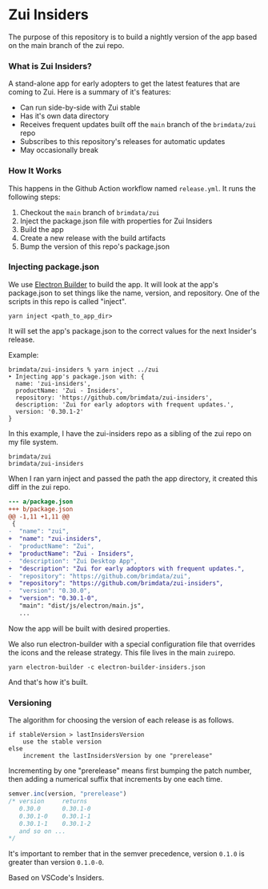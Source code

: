 # Zui Insiders

The purpose of this repository is to build a nightly version of the app based on the main branch of the zui repo. 

### What is Zui Insiders?

A stand-alone app for early adopters to get the latest features that are coming to Zui. Here is a summary of it's features:

* Can run side-by-side with Zui stable
* Has it's own data directory
* Receives frequent updates built off the `main` branch of the `brimdata/zui` repo
* Subscribes to this repository's releases for automatic updates
* May occasionally break

### How It Works



This happens in the Github Action workflow named `release.yml`. It runs the following steps:

1. Checkout the `main` branch of `brimdata/zui`
2. Inject the package.json file with properties for Zui Insiders
3. Build the app
4. Create a new release with the build artifacts
5. Bump the version of this repo's package.json

### Injecting package.json

We use [Electron Builder](https://www.electron.build/) to build the app. It will look at the app's package.json to set things like the name, version, and repository. One of the scripts in this repo is called "inject".

````
yarn inject <path_to_app_dir>
````

It will set the app's package.json to the correct values for the next Insider's release.

Example:

```
brimdata/zui-insiders % yarn inject ../zui
‣ Injecting app's package.json with: {
  name: 'zui-insiders',
  productName: 'Zui - Insiders',
  repository: 'https://github.com/brimdata/zui-insiders',
  description: 'Zui for early adoptors with frequent updates.',
  version: '0.30.1-2'
}
```

In this example, I have the zui-insiders repo as a sibling of the zui repo on my file system.

```
brimdata/zui
brimdata/zui-insiders
```

When I ran yarn inject and passed the path the app directory, it created this diff in the zui repo.

```diff
--- a/package.json
+++ b/package.json
@@ -1,11 +1,11 @@
 {
-  "name": "zui",
+  "name": "zui-insiders",
-  "productName": "Zui",
+  "productName": "Zui - Insiders",
-  "description": "Zui Desktop App",
+  "description": "Zui for early adoptors with frequent updates.",
-  "repository": "https://github.com/brimdata/zui",
+  "repository": "https://github.com/brimdata/zui-insiders",
-  "version": "0.30.0",
+  "version": "0.30.1-0",
   "main": "dist/js/electron/main.js",
   ...
```

Now the app will be built with desired properties. 

We also run electron-builder with a special configuration file that overrides the icons and the release strategy. This file lives in the main `zui`repo.

```
yarn electron-builder -c electron-builder-insiders.json
```

And that's how it's built.

### Versioning

The algorithm for choosing the version of each release is as follows.

```
if stableVersion > lastInsidersVersion
	use the stable version
else
	increment the lastInsidersVersion by one "prerelease"
```

Incrementing by one "prerelease" means first bumping the patch number, then adding a numerical suffix that increments by one each time.

```js
semver.inc(version, "prerelease")
/* version     returns
   0.30.0      0.30.1-0
   0.30.1-0    0.30.1-1
   0.30.1-1    0.30.1-2
   and so on ...
*/
```

It's important to rember that in the semver precedence, version `0.1.0` is greater than version `0.1.0-0`.



Based on VSCode's Insiders.
